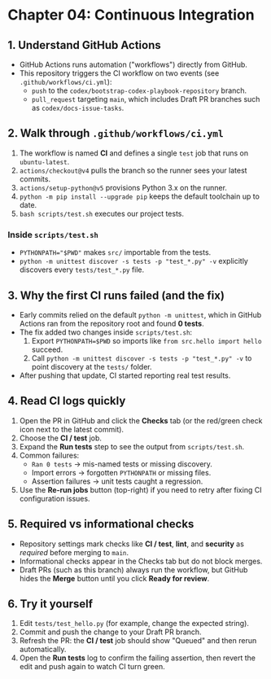 # Chapter 04: Continuous Integration

## 1. Understand GitHub Actions
- GitHub Actions runs automation ("workflows") directly from GitHub.
- This repository triggers the CI workflow on two events (see `.github/workflows/ci.yml`):
  - `push` to the `codex/bootstrap-codex-playbook-repository` branch.
  - `pull_request` targeting `main`, which includes Draft PR branches such as `codex/docs-issue-tasks`.

## 2. Walk through `.github/workflows/ci.yml`
1. The workflow is named **CI** and defines a single `test` job that runs on `ubuntu-latest`.
2. `actions/checkout@v4` pulls the branch so the runner sees your latest commits.
3. `actions/setup-python@v5` provisions Python 3.x on the runner.
4. `python -m pip install --upgrade pip` keeps the default toolchain up to date.
5. `bash scripts/test.sh` executes our project tests.

### Inside `scripts/test.sh`
- `PYTHONPATH="$PWD"` makes `src/` importable from the tests.
- `python -m unittest discover -s tests -p "test_*.py" -v` explicitly discovers every `tests/test_*.py` file.

## 3. Why the first CI runs failed (and the fix)
- Early commits relied on the default `python -m unittest`, which in GitHub Actions ran from the repository root and found **0 tests**.
- The fix added two changes inside `scripts/test.sh`:
  1. Export `PYTHONPATH=$PWD` so imports like `from src.hello import hello` succeed.
  2. Call `python -m unittest discover -s tests -p "test_*.py" -v` to point discovery at the `tests/` folder.
- After pushing that update, CI started reporting real test results.

## 4. Read CI logs quickly
1. Open the PR in GitHub and click the **Checks** tab (or the red/green check icon next to the latest commit).
2. Choose the **CI / test** job.
3. Expand the **Run tests** step to see the output from `scripts/test.sh`.
4. Common failures:
   - `Ran 0 tests` → mis-named tests or missing discovery.
   - Import errors → forgotten `PYTHONPATH` or missing files.
   - Assertion failures → unit tests caught a regression.
5. Use the **Re-run jobs** button (top-right) if you need to retry after fixing CI configuration issues.

## 5. Required vs informational checks
- Repository settings mark checks like **CI / test**, **lint**, and **security** as *required* before merging to `main`.
- Informational checks appear in the Checks tab but do not block merges.
- Draft PRs (such as this branch) always run the workflow, but GitHub hides the **Merge** button until you click **Ready for review**.

## 6. Try it yourself
1. Edit `tests/test_hello.py` (for example, change the expected string).
2. Commit and push the change to your Draft PR branch.
3. Refresh the PR: the **CI / test** job should show "Queued" and then rerun automatically.
4. Open the **Run tests** log to confirm the failing assertion, then revert the edit and push again to watch CI turn green.
